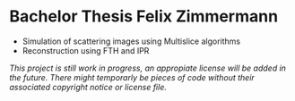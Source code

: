 # Bachelor Thesis Felix Zimmermann
* Simulation of scattering images using Multislice algorithms
* Reconstruction using FTH and IPR

*This project is still work in progress, an appropiate license will be added in the future. There might temporarly be pieces of code without their associated copyright notice or license file.*